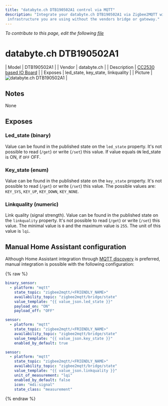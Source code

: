 ```yaml
---
title: "databyte.ch DTB190502A1 control via MQTT"
description: "Integrate your databyte.ch DTB190502A1 via Zigbee2MQTT with whatever smart home
 infrastructure you are using without the vendors bridge or gateway."
---
```


*To contribute to this page, edit the following
[file](https://github.com/Koenkk/zigbee2mqtt.io/blob/master/docs/devices/DTB190502A1.md)*

# databyte.ch DTB190502A1

| Model | DTB190502A1  |
| Vendor  | databyte.ch  |
| Description | [CC2530 based IO Board](https://databyte.ch/zigbee-dev-board-dtb190502a) |
| Exposes | led_state, key_state, linkquality |
| Picture | ![databyte.ch DTB190502A1](../images/devices/DTB190502A1.jpg) |

## Notes

None


## Exposes

### Led_state (binary)
Value can be found in the published state on the `led_state` property.
It's not possible to read (`/get`) or write (`/set`) this value.
If value equals `ON` led_state is ON, if `OFF` OFF.

### Key_state (enum)
Value can be found in the published state on the `key_state` property.
It's not possible to read (`/get`) or write (`/set`) this value.
The possible values are: `KEY_SYS`, `KEY_UP`, `KEY_DOWN`, `KEY_NONE`.

### Linkquality (numeric)
Link quality (signal strength).
Value can be found in the published state on the `linkquality` property.
It's not possible to read (`/get`) or write (`/set`) this value.
The minimal value is `0` and the maximum value is `255`.
The unit of this value is `lqi`.

## Manual Home Assistant configuration
Although Home Assistant integration through [MQTT discovery](../integration/home_assistant) is preferred,
manual integration is possible with the following configuration:


{% raw %}
```yaml
binary_sensor:
  - platform: "mqtt"
    state_topic: "zigbee2mqtt/<FRIENDLY_NAME>"
    availability_topic: "zigbee2mqtt/bridge/state"
    value_template: "{{ value_json.led_state }}"
    payload_on: "ON"
    payload_off: "OFF"

sensor:
  - platform: "mqtt"
    state_topic: "zigbee2mqtt/<FRIENDLY_NAME>"
    availability_topic: "zigbee2mqtt/bridge/state"
    value_template: "{{ value_json.key_state }}"
    enabled_by_default: true

sensor:
  - platform: "mqtt"
    state_topic: "zigbee2mqtt/<FRIENDLY_NAME>"
    availability_topic: "zigbee2mqtt/bridge/state"
    value_template: "{{ value_json.linkquality }}"
    unit_of_measurement: "lqi"
    enabled_by_default: false
    icon: "mdi:signal"
    state_class: "measurement"
```
{% endraw %}


